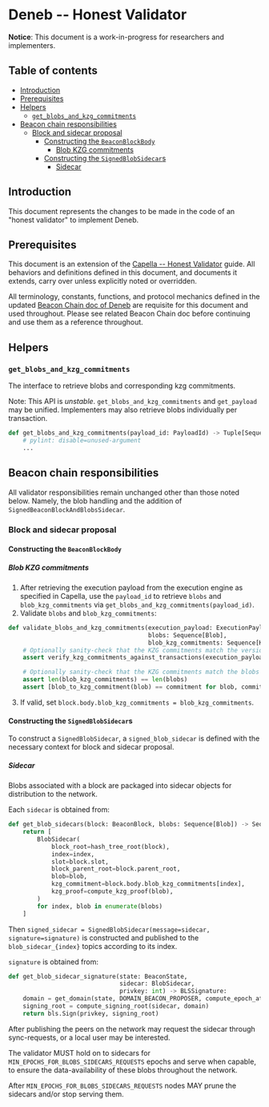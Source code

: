 # Deneb -- Honest Validator

**Notice**: This document is a work-in-progress for researchers and implementers.

## Table of contents

<!-- TOC -->
<!-- START doctoc generated TOC please keep comment here to allow auto update -->
<!-- DON'T EDIT THIS SECTION, INSTEAD RE-RUN doctoc TO UPDATE -->

- [Introduction](#introduction)
- [Prerequisites](#prerequisites)
- [Helpers](#helpers)
  - [`get_blobs_and_kzg_commitments`](#get_blobs_and_kzg_commitments)
- [Beacon chain responsibilities](#beacon-chain-responsibilities)
  - [Block and sidecar proposal](#block-and-sidecar-proposal)
    - [Constructing the `BeaconBlockBody`](#constructing-the-beaconblockbody)
      - [Blob KZG commitments](#blob-kzg-commitments)
    - [Constructing the `SignedBlobSidecar`s](#constructing-the-signedblobsidecars)
      - [Sidecar](#sidecar)

<!-- END doctoc generated TOC please keep comment here to allow auto update -->
<!-- /TOC -->

## Introduction

This document represents the changes to be made in the code of an "honest validator" to implement Deneb.

## Prerequisites

This document is an extension of the [Capella -- Honest Validator](../capella/validator.md) guide.
All behaviors and definitions defined in this document, and documents it extends, carry over unless explicitly noted or overridden.

All terminology, constants, functions, and protocol mechanics defined in the updated [Beacon Chain doc of Deneb](./beacon-chain.md) are requisite for this document and used throughout.
Please see related Beacon Chain doc before continuing and use them as a reference throughout.

## Helpers

### `get_blobs_and_kzg_commitments`

The interface to retrieve blobs and corresponding kzg commitments.

Note: This API is *unstable*. `get_blobs_and_kzg_commitments` and `get_payload` may be unified.
Implementers may also retrieve blobs individually per transaction.

```python
def get_blobs_and_kzg_commitments(payload_id: PayloadId) -> Tuple[Sequence[BLSFieldElement], Sequence[KZGCommitment]]:
    # pylint: disable=unused-argument
    ...
```

## Beacon chain responsibilities

All validator responsibilities remain unchanged other than those noted below.
Namely, the blob handling and the addition of `SignedBeaconBlockAndBlobsSidecar`.

### Block and sidecar proposal

#### Constructing the `BeaconBlockBody`

##### Blob KZG commitments

1. After retrieving the execution payload from the execution engine as specified in Capella,
use the `payload_id` to retrieve `blobs` and `blob_kzg_commitments` via `get_blobs_and_kzg_commitments(payload_id)`.
2. Validate `blobs` and `blob_kzg_commitments`:

```python
def validate_blobs_and_kzg_commitments(execution_payload: ExecutionPayload,
                                       blobs: Sequence[Blob],
                                       blob_kzg_commitments: Sequence[KZGCommitment]) -> None:
    # Optionally sanity-check that the KZG commitments match the versioned hashes in the transactions
    assert verify_kzg_commitments_against_transactions(execution_payload.transactions, blob_kzg_commitments)

    # Optionally sanity-check that the KZG commitments match the blobs (as produced by the execution engine)
    assert len(blob_kzg_commitments) == len(blobs)
    assert [blob_to_kzg_commitment(blob) == commitment for blob, commitment in zip(blobs, blob_kzg_commitments)]
```

3. If valid, set `block.body.blob_kzg_commitments = blob_kzg_commitments`.

#### Constructing the `SignedBlobSidecar`s

To construct a `SignedBlobSidecar`, a `signed_blob_sidecar` is defined with the necessary context for block and sidecar proposal.

##### Sidecar

Blobs associated with a block are packaged into sidecar objects for distribution to the network.

Each `sidecar` is obtained from:
```python
def get_blob_sidecars(block: BeaconBlock, blobs: Sequence[Blob]) -> Sequence[BlobSidecar]:
    return [
        BlobSidecar(
            block_root=hash_tree_root(block),
            index=index,
            slot=block.slot,
            block_parent_root=block.parent_root,
            blob=blob,
            kzg_commitment=block.body.blob_kzg_commitments[index],
            kzg_proof=compute_kzg_proof(blob),
        )
        for index, blob in enumerate(blobs)
    ]

```

Then `signed_sidecar = SignedBlobSidecar(message=sidecar, signature=signature)` is constructed and published to the `blob_sidecar_{index}` topics according to its index.

`signature` is obtained from:

```python
def get_blob_sidecar_signature(state: BeaconState,
                               sidecar: BlobSidecar,
                               privkey: int) -> BLSSignature:
    domain = get_domain(state, DOMAIN_BEACON_PROPOSER, compute_epoch_at_slot(sidecar.slot))
    signing_root = compute_signing_root(sidecar, domain)
    return bls.Sign(privkey, signing_root)
```

After publishing the peers on the network may request the sidecar through sync-requests, or a local user may be interested.

The validator MUST hold on to sidecars for `MIN_EPOCHS_FOR_BLOBS_SIDECARS_REQUESTS` epochs and serve when capable,
to ensure the data-availability of these blobs throughout the network.

After `MIN_EPOCHS_FOR_BLOBS_SIDECARS_REQUESTS` nodes MAY prune the sidecars and/or stop serving them.
